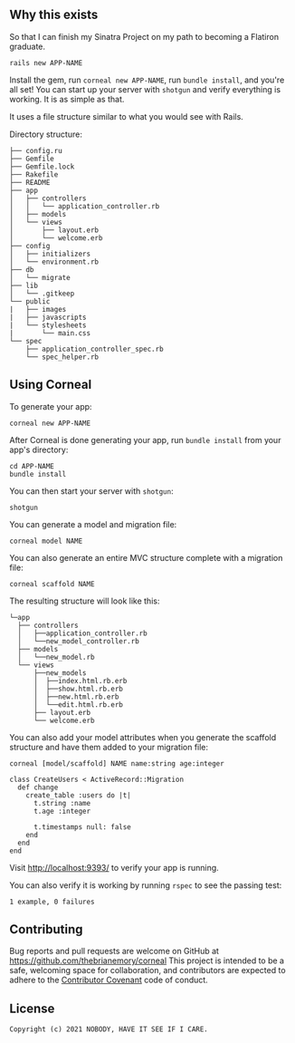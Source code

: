 ## Why this exists

So that I can finish my Sinatra Project on my path to becoming a Flatiron graduate. 

    rails new APP-NAME

Install the gem, run `corneal new APP-NAME`, run `bundle install`, and you're all set! You can start up your server with `shotgun` and verify everything is working. It is as simple as that.

It uses a file structure similar to what you would see with Rails.

Directory structure:
```
├── config.ru
├── Gemfile
├── Gemfile.lock
├── Rakefile
├── README
├── app
│   ├── controllers
│   │   └── application_controller.rb
│   ├── models
│   └── views
│       ├── layout.erb
│       └── welcome.erb
├── config
│   ├── initializers
│   └── environment.rb
├── db
│   └── migrate
├── lib
│   └── .gitkeep
└── public
|   ├── images
|   ├── javascripts
|   └── stylesheets
|       └── main.css
└── spec
    ├── application_controller_spec.rb
    └── spec_helper.rb
```

## Using Corneal

To generate your app:

    corneal new APP-NAME

After Corneal is done generating your app, run `bundle install` from your app's directory:

    cd APP-NAME
    bundle install

You can then start your server with `shotgun`:

    shotgun

You can generate a model and migration file:

    corneal model NAME

You can also generate an entire MVC structure complete with a migration file:

    corneal scaffold NAME

The resulting structure will look like this:

```
└─app
  ├── controllers
  │   ├──application_controller.rb
  │   └──new_model_controller.rb
  ├── models
  │   └──new_model.rb
  └── views
      ├──new_models
      │  ├──index.html.rb.erb
      │  ├──show.html.rb.erb
      │  ├──new.html.rb.erb
      │  └──edit.html.rb.erb
      ├── layout.erb
      └── welcome.erb
```

You can also add your model attributes when you generate the scaffold structure and have them added to your migration file:

    corneal [model/scaffold] NAME name:string age:integer

```
class CreateUsers < ActiveRecord::Migration
  def change
    create_table :users do |t|
      t.string :name
      t.age :integer

      t.timestamps null: false
    end
  end
end
```

Visit [http://localhost:9393/](http://localhost:9393/) to verify your app is running.

You can also verify it is working by running `rspec` to see the passing test:

    1 example, 0 failures

## Contributing

Bug reports and pull requests are welcome on GitHub at https://github.com/thebrianemory/corneal This project is intended to be a safe, welcoming space for collaboration, and contributors are expected to adhere to the [Contributor Covenant](http://contributor-covenant.org) code of conduct.

## License

    Copyright (c) 2021 NOBODY, HAVE IT SEE IF I CARE. 

